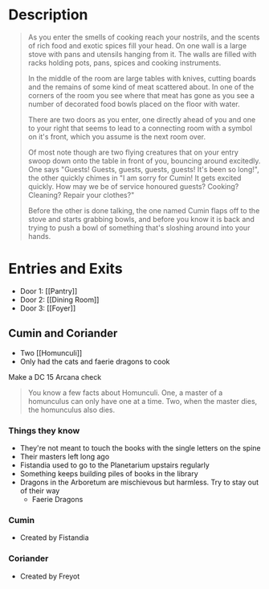 # Description
> As you enter the smells of cooking reach your nostrils, and the scents of rich food and exotic spices fill your head. On one wall is a large stove with pans and utensils hanging from it. The walls are filled with racks holding pots, pans, spices and cooking instruments. 
>
> In the middle of the room are large tables with knives, cutting boards and the remains of some kind of meat scattered about. In one of the corners of the room you see where that meat has gone as you see a number of decorated food bowls placed on the floor with water.
>
> There are two doors as you enter, one directly ahead of you and one to your right that seems to lead to a connecting room with a symbol on it's front, which you assume is the next room over. 
>
> Of most note though are two flying creatures that on your entry swoop down onto the table in front of you, bouncing around excitedly. One says "Guests! Guests, guests, guests, guests! It's been so long!", the other quickly chimes in "I am sorry for Cumin! It gets excited quickly. How may we be of service honoured guests? Cooking? Cleaning? Repair your clothes?"
> 
> Before the other is done talking, the one named Cumin flaps off to the stove and starts grabbing bowls, and before you know it is back and trying to push a bowl of something that's sloshing around into your hands.

# Entries and Exits
- Door 1: [[Pantry]]
- Door 2: [[Dining Room]]
- Door 3: [[Foyer]]

## Cumin and Coriander
- Two [[Homunculi]]
- Only had the cats and faerie dragons to cook

Make a DC 15 Arcana check
> You know a few facts about Homunculi. One, a master of a homunculus can only have one at a time. Two, when the master dies, the homunculus also dies. 

### Things they know
- They're not meant to touch the books with the single letters on the spine
- Their masters left long ago
- Fistandia used to go to the Planetarium upstairs regularly
- Something keeps building piles of books in the library
- Dragons in the Arboretum are mischievous but harmless. Try to stay out of their way
	- Faerie Dragons

### Cumin
- Created by Fistandia
### Coriander
 - Created by Freyot
 

